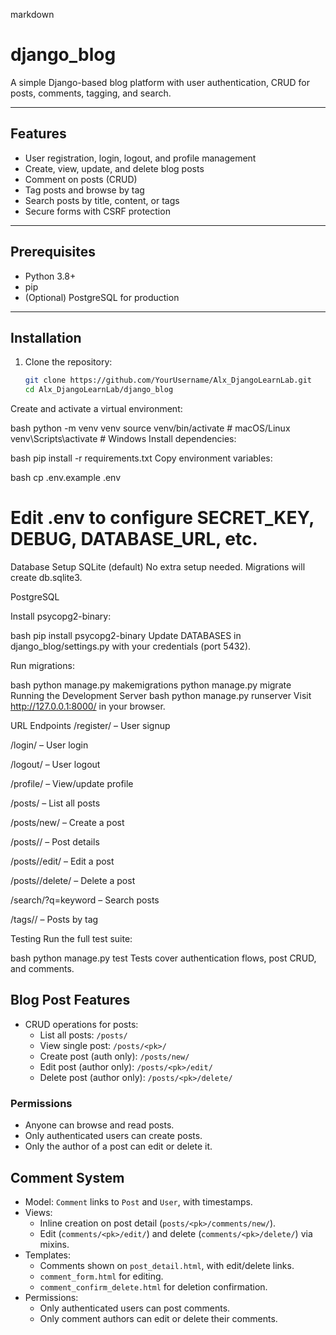 markdown
# django_blog

A simple Django-based blog platform with user authentication, CRUD for posts, comments, tagging, and search.

---

## Features

- User registration, login, logout, and profile management  
- Create, view, update, and delete blog posts  
- Comment on posts (CRUD)  
- Tag posts and browse by tag  
- Search posts by title, content, or tags  
- Secure forms with CSRF protection  

---

## Prerequisites

- Python 3.8+  
- pip  
- (Optional) PostgreSQL for production  

---

## Installation

1. Clone the repository:  
   ```bash
   git clone https://github.com/YourUsername/Alx_DjangoLearnLab.git
   cd Alx_DjangoLearnLab/django_blog
Create and activate a virtual environment:

bash
python -m venv venv
source venv/bin/activate      # macOS/Linux
venv\Scripts\activate         # Windows
Install dependencies:

bash
pip install -r requirements.txt
Copy environment variables:

bash
cp .env.example .env
# Edit .env to configure SECRET_KEY, DEBUG, DATABASE_URL, etc.
Database Setup
SQLite (default) No extra setup needed. Migrations will create db.sqlite3.

PostgreSQL

Install psycopg2-binary:

bash
pip install psycopg2-binary
Update DATABASES in django_blog/settings.py with your credentials (port 5432).

Run migrations:

bash
python manage.py makemigrations
python manage.py migrate
Running the Development Server
bash
python manage.py runserver
Visit http://127.0.0.1:8000/ in your browser.

URL Endpoints
/register/ – User signup

/login/ – User login

/logout/ – User logout

/profile/ – View/update profile

/posts/ – List all posts

/posts/new/ – Create a post

/posts/<pk>/ – Post details

/posts/<pk>/edit/ – Edit a post

/posts/<pk>/delete/ – Delete a post

/search/?q=keyword – Search posts

/tags/<tag>/ – Posts by tag

Testing
Run the full test suite:

bash
python manage.py test
Tests cover authentication flows, post CRUD, and comments.

## Blog Post Features

- CRUD operations for posts:
  - List all posts: `/posts/`
  - View single post: `/posts/<pk>/`
  - Create post (auth only): `/posts/new/`
  - Edit post (author only): `/posts/<pk>/edit/`
  - Delete post (author only): `/posts/<pk>/delete/`

### Permissions

- Anyone can browse and read posts.
- Only authenticated users can create posts.
- Only the author of a post can edit or delete it.

## Comment System

- Model: `Comment` links to `Post` and `User`, with timestamps.  
- Views:
  - Inline creation on post detail (`posts/<pk>/comments/new/`).  
  - Edit (`comments/<pk>/edit/`) and delete (`comments/<pk>/delete/`) via mixins.  
- Templates:
  - Comments shown on `post_detail.html`, with edit/delete links.  
  - `comment_form.html` for editing.  
  - `comment_confirm_delete.html` for deletion confirmation.  
- Permissions:
  - Only authenticated users can post comments.  
  - Only comment authors can edit or delete their comments.  
